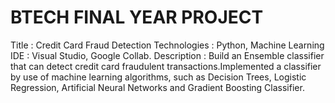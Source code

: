 # BTECH FINAL YEAR PROJECT

Title : Credit Card Fraud Detection
Technologies : Python, Machine Learning
IDE : Visual Studio, Google Collab.
Description : Build an Ensemble classifier that can detect credit card fraudulent
transactions.Implemented a classifier by use of machine learning algorithms, such as
Decision Trees, Logistic Regression, Artificial Neural Networks and Gradient Boosting
Classifier.
